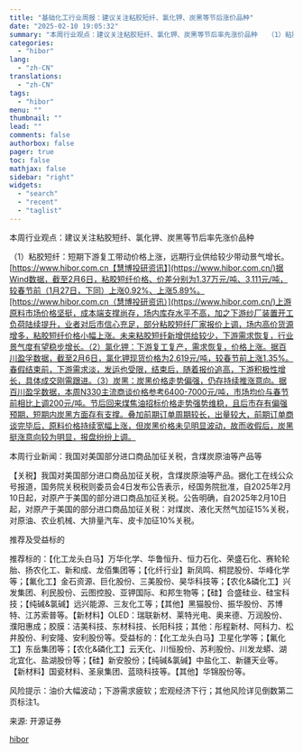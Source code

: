 ```yaml
---
title: "基础化工行业周报：建议关注粘胶短纤、氯化钾、炭黑等节后涨价品种"
date: "2025-02-10 19:05:32"
summary: "本周行业观点：建议关注粘胶短纤、氯化钾、炭黑等节后率先涨价品种　　（1）粘胶短纤：短期下游复工..."
categories:
  - "hibor"
lang:
  - "zh-CN"
translations:
  - "zh-CN"
tags:
  - "hibor"
menu: ""
thumbnail: ""
lead: ""
comments: false
authorbox: false
pager: true
toc: false
mathjax: false
sidebar: "right"
widgets:
  - "search"
  - "recent"
  - "taglist"
---
```


本周行业观点：建议关注粘胶短纤、氯化钾、炭黑等节后率先涨价品种

（1）粘胶短纤：短期下游复工带动价格上涨，远期行业供给较少带动景气增长。[https://www.hibor.com.cn【慧博投研资讯】](https://www.hibor.com.cn/)据Wind数据，截至2月6日，粘胶短纤价格、价差分别为1.37万元/吨、3,111元/吨，较春节前（1月27日，下同）上涨0.92%、上涨5.89%。[https://www.hibor.com.cn（慧博投研资讯）](https://www.hibor.com.cn/)上游原料市场价格坚挺，成本端支撑尚存，场内库存水平不高，加之下游纱厂装置开工负荷陆续提升，业者对后市信心充足，部分粘胶短纤厂家报价上调，场内高价货源增多，粘胶短纤价格小幅上涨。未来粘胶短纤新增供给较少，下游需求恢复，行业景气度有望稳步增长。（2）氯化钾：下游复工复产，需求恢复，价格上涨。据百川盈孚数据，截至2月6日，氯化钾现货价格为2,619元/吨，较春节前上涨1.35%。春假结束前，下游需求淡，发运也受限，结束后，随着报价追高，下游积极性增长，具体成交刚需跟进。（3）炭黑：炭黑价格走势偏强，仍存持续推涨意向。据百川盈孚数据，本周N330主流商谈价格参考6400-7000元/吨，市场均价与春节前相比上调200元/吨。节后回来煤焦油招标价格走势强势维稳，且后市存有偏强预期，短期内炭黑方面存有支撑。叠加前期订单周期较长，出量较大，前期订单商谈完毕后，原料价格持续宽幅上涨，但炭黑价格未见明显波动，故而收假后，炭黑挺涨意向较为明显，报盘纷纷上调。

本周行业新闻：我国对美国部分进口商品加征关税，含煤炭原油等产品等

【关税】我国对美国部分进口商品加征关税，含煤炭原油等产品。据化工在线公众号报道，国务院关税税则委员会4日发布公告表示，经国务院批准，自2025年2月10日起，对原产于美国的部分进口商品加征关税。公告明确，自2025年2月10日起，对原产于美国的部分进口商品加征关税：对煤炭、液化天然气加征15%关税，对原油、农业机械、大排量汽车、皮卡加征10%关税。

推荐及受益标的

推荐标的：【化工龙头白马】万华化学、华鲁恒升、恒力石化、荣盛石化、赛轮轮胎、扬农化工、新和成、龙佰集团等；【化纤行业】新凤鸣、桐昆股份、华峰化学等；【氟化工】金石资源、巨化股份、三美股份、昊华科技等；【农化&磷化工】兴发集团、利民股份、云图控股、亚钾国际、和邦生物等；【硅】合盛硅业、硅宝科技；【纯碱&氯碱】远兴能源、三友化工等；【其他】黑猫股份、振华股份、苏博特、江苏索普等。【新材料】OLED：瑞联新材、莱特光电、奥来德、万润股份、濮阳惠成；胶膜：洁美科技、东材科技、长阳科技；其他：彤程新材、阿科力、松井股份、利安隆、安利股份等。受益标的：【化工龙头白马】卫星化学等；【氟化工】东岳集团等；【农化&磷化工】云天化、川恒股份、苏利股份、川发龙蟒、湖北宜化、盐湖股份等；【硅】新安股份；【纯碱&氯碱】中盐化工、新疆天业等。【新材料】国瓷材料、圣泉集团、蓝晓科技等。【其他】华锦股份等。

风险提示：油价大幅波动；下游需求疲软；宏观经济下行；其他风险详见倒数第二页标注1。

来源: 开源证券

[hibor](https://www.hibor.com.cn/data/bdacf8019899fb5f7ab47022d011aecb.html)
